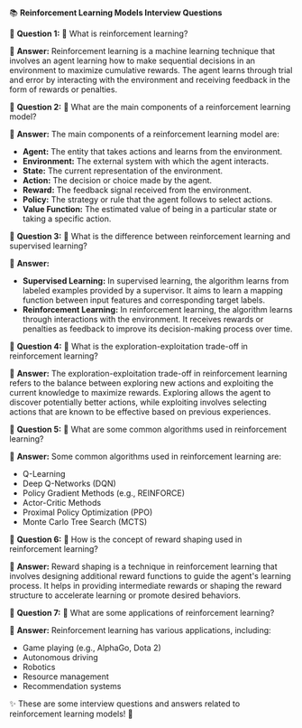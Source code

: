 📚 **Reinforcement Learning Models Interview Questions**

🔹 **Question 1:**
🤔 What is reinforcement learning?

📝 **Answer:**
Reinforcement learning is a machine learning technique that involves an agent learning how to make sequential decisions in an environment to maximize cumulative rewards. The agent learns through trial and error by interacting with the environment and receiving feedback in the form of rewards or penalties.

🔹 **Question 2:**
🤔 What are the main components of a reinforcement learning model?

📝 **Answer:**
The main components of a reinforcement learning model are:
- **Agent:** The entity that takes actions and learns from the environment.
- **Environment:** The external system with which the agent interacts.
- **State:** The current representation of the environment.
- **Action:** The decision or choice made by the agent.
- **Reward:** The feedback signal received from the environment.
- **Policy:** The strategy or rule that the agent follows to select actions.
- **Value Function:** The estimated value of being in a particular state or taking a specific action.

🔹 **Question 3:**
🤔 What is the difference between reinforcement learning and supervised learning?

📝 **Answer:**
- **Supervised Learning:** In supervised learning, the algorithm learns from labeled examples provided by a supervisor. It aims to learn a mapping function between input features and corresponding target labels.
- **Reinforcement Learning:** In reinforcement learning, the algorithm learns through interactions with the environment. It receives rewards or penalties as feedback to improve its decision-making process over time.

🔹 **Question 4:**
🤔 What is the exploration-exploitation trade-off in reinforcement learning?

📝 **Answer:**
The exploration-exploitation trade-off in reinforcement learning refers to the balance between exploring new actions and exploiting the current knowledge to maximize rewards. Exploring allows the agent to discover potentially better actions, while exploiting involves selecting actions that are known to be effective based on previous experiences.

🔹 **Question 5:**
🤔 What are some common algorithms used in reinforcement learning?

📝 **Answer:**
Some common algorithms used in reinforcement learning are:
- Q-Learning
- Deep Q-Networks (DQN)
- Policy Gradient Methods (e.g., REINFORCE)
- Actor-Critic Methods
- Proximal Policy Optimization (PPO)
- Monte Carlo Tree Search (MCTS)

🔹 **Question 6:**
🤔 How is the concept of reward shaping used in reinforcement learning?

📝 **Answer:**
Reward shaping is a technique in reinforcement learning that involves designing additional reward functions to guide the agent's learning process. It helps in providing intermediate rewards or shaping the reward structure to accelerate learning or promote desired behaviors.

🔹 **Question 7:**
🤔 What are some applications of reinforcement learning?

📝 **Answer:**
Reinforcement learning has various applications, including:
- Game playing (e.g., AlphaGo, Dota 2)
- Autonomous driving
- Robotics
- Resource management
- Recommendation systems

✨ These are some interview questions and answers related to reinforcement learning models! 🎉
